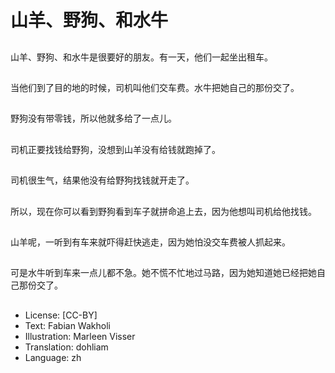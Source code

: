 # 山羊、野狗、和水牛

##
山羊、野狗、和水牛是很要好的朋友。有一天，他们一起坐出租车。

##
当他们到了目的地的时候，司机叫他们交车费。水牛把她自己的那份交了。

##
野狗没有带零钱，所以他就多给了一点儿。

##
司机正要找钱给野狗，没想到山羊没有给钱就跑掉了。

##
司机很生气，结果他没有给野狗找钱就开走了。

##
所以，现在你可以看到野狗看到车子就拼命追上去，因为他想叫司机给他找钱。

##
山羊呢，一听到有车来就吓得赶快逃走，因为她怕没交车费被人抓起来。

##
可是水牛听到车来一点儿都不急。她不慌不忙地过马路，因为她知道她已经把她自己那份交了。

##
* License: [CC-BY]
* Text: Fabian Wakholi
* Illustration: Marleen Visser
* Translation: dohliam
* Language: zh
